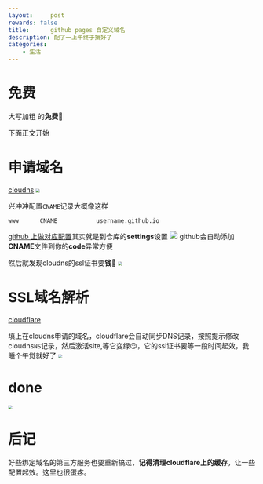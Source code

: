 ```yaml
---
layout:     post
rewards: false
title:      github pages 自定义域名
description: 配了一上午终于搞好了
categories:
    - 生活
---
```


# 免费
大写加粗 的**免费**🤩

下面正文开始

# 申请域名
[cloudns](https://www.cloudns.net/)
<img src="https://ws2.sinaimg.cn/large/006tNc79gy1fvn0tw776nj30i00r80sx.jpg" style="zoom:50%"/>

兴冲冲配置`CNAME`记录大概像这样
```
www      CNAME           username.github.io
```
[github 上做对应配置](https://blog.github.com/2018-05-01-github-pages-custom-domains-https/)其实就是到仓库的**settings**设置
![](https://ws1.sinaimg.cn/large/006tNc79ly1fvn2d62shtj31kw0ymmz6.jpg)
github会自动添加**CNAME**文件到你的**code**异常方便

然后就发现cloudns的ssl证书要**钱**🤑
<img src="https://ws1.sinaimg.cn/large/006tNc79gy1fvn15zbud8j31kw0njgnd.jpg" style="zoom:50%"/>

# SSL域名解析
[cloudflare](https://www.cloudflare.com/)

填上在cloudns申请的域名，cloudflare会自动同步DNS记录，按照提示修改cloudns`NS`记录，然后激活site,等它变绿😏，它的ssl证书要等一段时间起效，我睡个午觉就好了
<img src="https://ws4.sinaimg.cn/large/006tNc79ly1fvn2nj9blvj31kw0n3gml.jpg" style="zoom:50%"/>

# done
<img src="https://ws1.sinaimg.cn/large/006tNc79ly1fvn2uewef6j30rw0fimx8.jpg" style="zoom:50%"/>


# 后记
好些绑定域名的第三方服务也要重新搞过，**记得清理cloudflare上的缓存**，让一些配置起效。这里也很蛋疼。